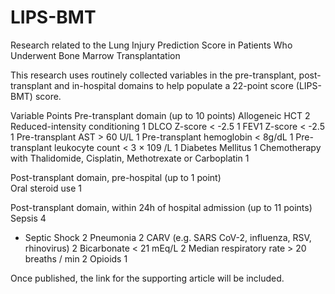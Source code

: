 # LIPS-BMT
Research related to the Lung Injury Prediction Score in Patients Who Underwent Bone Marrow Transplantation

This research uses routinely collected variables in the pre-transplant, post-transplant and in-hospital domains to help populate a 22-point score (LIPS-BMT) score. 

Variable	Points
Pre-transplant domain (up to 10 points)	
  Allogeneic HCT	2
  Reduced-intensity conditioning	1
  DLCO Z-score < -2.5	1
  FEV1 Z-score < -2.5	1
  Pre-transplant AST > 60 U/L	1
  Pre-transplant hemoglobin < 8g/dL	1
  Pre-transplant leukocyte count < 3 × 109 /L	1
  Diabetes Mellitus	1
  Chemotherapy with Thalidomide, Cisplatin, Methotrexate or Carboplatin	1
	
Post-transplant domain, pre-hospital (up to 1 point)	
  Oral steroid use	1
	
Post-transplant domain, within 24h of hospital admission (up to 11 points)	
  Sepsis	4
   + Septic Shock	2
  Pneumonia	2
  CARV (e.g. SARS CoV-2, influenza, RSV, rhinovirus)	2
  Bicarbonate < 21 mEq/L	2
  Median respiratory rate > 20 breaths / min	2
  Opioids 	1

Once published, the link for the supporting article will be included. 
